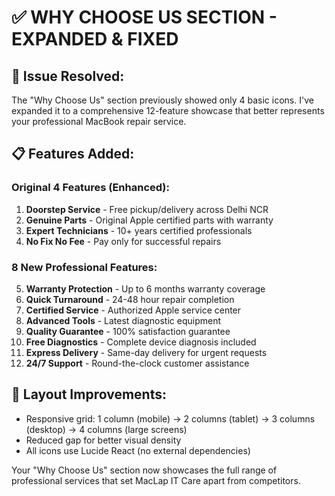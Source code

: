 # ✅ WHY CHOOSE US SECTION - EXPANDED & FIXED

## 🔧 **Issue Resolved:**

The "Why Choose Us" section previously showed only 4 basic icons. I've expanded it to a comprehensive 12-feature showcase that better represents your professional MacBook repair service.

## 📋 **Features Added:**

### **Original 4 Features (Enhanced):**
1. **Doorstep Service** - Free pickup/delivery across Delhi NCR
2. **Genuine Parts** - Original Apple certified parts with warranty
3. **Expert Technicians** - 10+ years certified professionals 
4. **No Fix No Fee** - Pay only for successful repairs

### **8 New Professional Features:**
5. **Warranty Protection** - Up to 6 months warranty coverage
6. **Quick Turnaround** - 24-48 hour repair completion
7. **Certified Service** - Authorized Apple service center
8. **Advanced Tools** - Latest diagnostic equipment
9. **Quality Guarantee** - 100% satisfaction guarantee
10. **Free Diagnostics** - Complete device diagnosis included
11. **Express Delivery** - Same-day delivery for urgent requests
12. **24/7 Support** - Round-the-clock customer assistance

## 🎨 **Layout Improvements:**
- Responsive grid: 1 column (mobile) → 2 columns (tablet) → 3 columns (desktop) → 4 columns (large screens)
- Reduced gap for better visual density
- All icons use Lucide React (no external dependencies)

Your "Why Choose Us" section now showcases the full range of professional services that set MacLap IT Care apart from competitors.